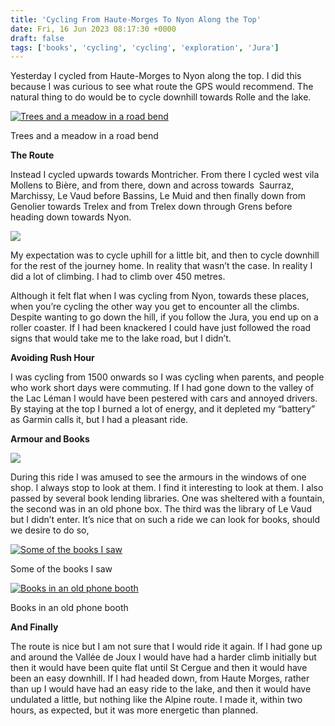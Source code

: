 ```yaml
---
title: 'Cycling From Haute-Morges To Nyon Along the Top'
date: Fri, 16 Jun 2023 08:17:30 +0000
draft: false
tags: ['books', 'cycling', 'cycling', 'exploration', 'Jura']
---
```


Yesterday I cycled from Haute-Morges to Nyon along the top. I did this because I was curious to see what route the GPS would recommend. The natural thing to do would be to cycle downhill towards Rolle and the lake. 

[![Trees and a meadow in a road bend](https://www.main-vision.com/richard/blog/wp-content/uploads/2023/06/img_6884-768x1024.jpg)](https://www.main-vision.com/richard/blog/wp-content/uploads/2023/06/img_6884-scaled.jpg)

Trees and a meadow in a road bend

**The Route**

Instead I cycled upwards towards Montricher. From there I cycled west vila Mollens to Bière, and from there, down and across towards  Saurraz, Marchissy, Le Vaud before Bassins, Le Muid and then finally down from Genolier towards Trelex and from Trelex down through Grens before heading down towards Nyon. 

[![](https://www.main-vision.com/richard/blog/wp-content/uploads/2023/06/4b7a2c80ae4fb4424853125f6643fe31-1024x211.jpg)](https://www.main-vision.com/richard/blog/wp-content/uploads/2023/06/4b7a2c80ae4fb4424853125f6643fe31.jpg)

My expectation was to cycle uphill for a little bit, and then to cycle downhill for the rest of the journey home. In reality that wasn’t the case. In reality I did a lot of climbing. I had to climb over 450 metres. 

Although it felt flat when I was cycling from Nyon, towards these places, when you’re cycling the other way you get to encounter all the climbs. Despite wanting to go down the hill, if you follow the Jura, you end up on a roller coaster. If I had been knackered I could have just followed the road signs that would take me to the lake road, but I didn’t. 

**Avoiding Rush Hour**

I was cycling from 1500 onwards so I was cycling when parents, and people who work short days were commuting. If I had gone down to the valley of the Lac Léman I would have been pestered with cars and annoyed drivers. By staying at the top I burned a lot of energy, and it depleted my “battery” as Garmin calls it, but I had a pleasant ride. 

**Armour and Books**

[![](https://www.main-vision.com/richard/blog/wp-content/uploads/2023/06/img_6878-1024x768.jpg)](https://www.main-vision.com/richard/blog/wp-content/uploads/2023/06/img_6878-scaled.jpg)

During this ride I was amused to see the armours in the windows of one shop. I always stop to look at them. I find it interesting to look at them. I also passed by several book lending libraries. One was sheltered with a fountain, the second was in an old phone box. The third was the library of Le Vaud but I didn’t enter. It’s nice that on such a ride we can look for books, should we desire to do so, 

[![Some of the books I saw](https://www.main-vision.com/richard/blog/wp-content/uploads/2023/06/img_6877-1024x768.jpg)](https://www.main-vision.com/richard/blog/wp-content/uploads/2023/06/img_6877-scaled.jpg)

Some of the books I saw

[![Books in an old phone booth](https://www.main-vision.com/richard/blog/wp-content/uploads/2023/06/img_6881-768x1024.jpg)](https://www.main-vision.com/richard/blog/wp-content/uploads/2023/06/img_6881-scaled.jpg)

Books in an old phone booth

**And Finally**

The route is nice but I am not sure that I would ride it again. If I had gone up and around the Vallée de Joux I would have had a harder climb initially but then it would have been quite flat until St Cergue and then it would have been an easy downhill. If I had headed down, from Haute Morges, rather than up I would have had an easy ride to the lake, and then it would have undulated a little, but nothing like the Alpine route. I made it, within two hours, as expected, but it was more energetic than planned.